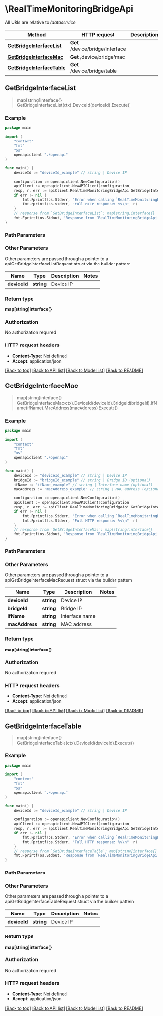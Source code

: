 # \RealTimeMonitoringBridgeApi

All URIs are relative to */dataservice*

Method | HTTP request | Description
------------- | ------------- | -------------
[**GetBridgeInterfaceList**](RealTimeMonitoringBridgeApi.md#GetBridgeInterfaceList) | **Get** /device/bridge/interface | 
[**GetBridgeInterfaceMac**](RealTimeMonitoringBridgeApi.md#GetBridgeInterfaceMac) | **Get** /device/bridge/mac | 
[**GetBridgeInterfaceTable**](RealTimeMonitoringBridgeApi.md#GetBridgeInterfaceTable) | **Get** /device/bridge/table | 



## GetBridgeInterfaceList

> map[string]interface{} GetBridgeInterfaceList(ctx).DeviceId(deviceId).Execute()





### Example

```go
package main

import (
    "context"
    "fmt"
    "os"
    openapiclient "./openapi"
)

func main() {
    deviceId := "deviceId_example" // string | Device IP

    configuration := openapiclient.NewConfiguration()
    apiClient := openapiclient.NewAPIClient(configuration)
    resp, r, err := apiClient.RealTimeMonitoringBridgeApi.GetBridgeInterfaceList(context.Background()).DeviceId(deviceId).Execute()
    if err != nil {
        fmt.Fprintf(os.Stderr, "Error when calling `RealTimeMonitoringBridgeApi.GetBridgeInterfaceList``: %v\n", err)
        fmt.Fprintf(os.Stderr, "Full HTTP response: %v\n", r)
    }
    // response from `GetBridgeInterfaceList`: map[string]interface{}
    fmt.Fprintf(os.Stdout, "Response from `RealTimeMonitoringBridgeApi.GetBridgeInterfaceList`: %v\n", resp)
}
```

### Path Parameters



### Other Parameters

Other parameters are passed through a pointer to a apiGetBridgeInterfaceListRequest struct via the builder pattern


Name | Type | Description  | Notes
------------- | ------------- | ------------- | -------------
 **deviceId** | **string** | Device IP | 

### Return type

**map[string]interface{}**

### Authorization

No authorization required

### HTTP request headers

- **Content-Type**: Not defined
- **Accept**: application/json

[[Back to top]](#) [[Back to API list]](../README.md#documentation-for-api-endpoints)
[[Back to Model list]](../README.md#documentation-for-models)
[[Back to README]](../README.md)


## GetBridgeInterfaceMac

> map[string]interface{} GetBridgeInterfaceMac(ctx).DeviceId(deviceId).BridgeId(bridgeId).IfName(ifName).MacAddress(macAddress).Execute()





### Example

```go
package main

import (
    "context"
    "fmt"
    "os"
    openapiclient "./openapi"
)

func main() {
    deviceId := "deviceId_example" // string | Device IP
    bridgeId := "bridgeId_example" // string | Bridge ID (optional)
    ifName := "ifName_example" // string | Interface name (optional)
    macAddress := "macAddress_example" // string | MAC address (optional)

    configuration := openapiclient.NewConfiguration()
    apiClient := openapiclient.NewAPIClient(configuration)
    resp, r, err := apiClient.RealTimeMonitoringBridgeApi.GetBridgeInterfaceMac(context.Background()).DeviceId(deviceId).BridgeId(bridgeId).IfName(ifName).MacAddress(macAddress).Execute()
    if err != nil {
        fmt.Fprintf(os.Stderr, "Error when calling `RealTimeMonitoringBridgeApi.GetBridgeInterfaceMac``: %v\n", err)
        fmt.Fprintf(os.Stderr, "Full HTTP response: %v\n", r)
    }
    // response from `GetBridgeInterfaceMac`: map[string]interface{}
    fmt.Fprintf(os.Stdout, "Response from `RealTimeMonitoringBridgeApi.GetBridgeInterfaceMac`: %v\n", resp)
}
```

### Path Parameters



### Other Parameters

Other parameters are passed through a pointer to a apiGetBridgeInterfaceMacRequest struct via the builder pattern


Name | Type | Description  | Notes
------------- | ------------- | ------------- | -------------
 **deviceId** | **string** | Device IP | 
 **bridgeId** | **string** | Bridge ID | 
 **ifName** | **string** | Interface name | 
 **macAddress** | **string** | MAC address | 

### Return type

**map[string]interface{}**

### Authorization

No authorization required

### HTTP request headers

- **Content-Type**: Not defined
- **Accept**: application/json

[[Back to top]](#) [[Back to API list]](../README.md#documentation-for-api-endpoints)
[[Back to Model list]](../README.md#documentation-for-models)
[[Back to README]](../README.md)


## GetBridgeInterfaceTable

> map[string]interface{} GetBridgeInterfaceTable(ctx).DeviceId(deviceId).Execute()





### Example

```go
package main

import (
    "context"
    "fmt"
    "os"
    openapiclient "./openapi"
)

func main() {
    deviceId := "deviceId_example" // string | Device IP

    configuration := openapiclient.NewConfiguration()
    apiClient := openapiclient.NewAPIClient(configuration)
    resp, r, err := apiClient.RealTimeMonitoringBridgeApi.GetBridgeInterfaceTable(context.Background()).DeviceId(deviceId).Execute()
    if err != nil {
        fmt.Fprintf(os.Stderr, "Error when calling `RealTimeMonitoringBridgeApi.GetBridgeInterfaceTable``: %v\n", err)
        fmt.Fprintf(os.Stderr, "Full HTTP response: %v\n", r)
    }
    // response from `GetBridgeInterfaceTable`: map[string]interface{}
    fmt.Fprintf(os.Stdout, "Response from `RealTimeMonitoringBridgeApi.GetBridgeInterfaceTable`: %v\n", resp)
}
```

### Path Parameters



### Other Parameters

Other parameters are passed through a pointer to a apiGetBridgeInterfaceTableRequest struct via the builder pattern


Name | Type | Description  | Notes
------------- | ------------- | ------------- | -------------
 **deviceId** | **string** | Device IP | 

### Return type

**map[string]interface{}**

### Authorization

No authorization required

### HTTP request headers

- **Content-Type**: Not defined
- **Accept**: application/json

[[Back to top]](#) [[Back to API list]](../README.md#documentation-for-api-endpoints)
[[Back to Model list]](../README.md#documentation-for-models)
[[Back to README]](../README.md)

